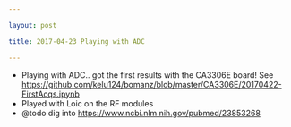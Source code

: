 ```yaml
---

layout: post

title: 2017-04-23 Playing with ADC

---
```



-   Playing with ADC.. got the first results with the CA3306E board! See
    https://github.com/kelu124/bomanz/blob/master/CA3306E/20170422-FirstAcqs.ipynb
-   Played with Loic on the RF modules
-   @todo dig into https://www.ncbi.nlm.nih.gov/pubmed/23853268

